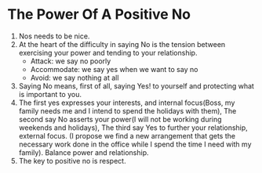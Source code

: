 # The Power Of A Positive No

1. Nos needs to be nice.
2. At the heart of the difficulty in saying No is the tension between exercising your power and tending to your relationship.
    - Attack: we say no poorly
    - Accommodate: we say yes when we want to say no
    - Avoid: we say nothing at all
3. Saying No means, first of all, saying Yes! to yourself and protecting what is important to you.
4. The first yes expresses your interests, and internal focus(Boss, my family needs me and I intend to spend the holidays with them), The second say No asserts your power(I will not be working during weekends and holidays), The third say Yes to further your relationship, external focus. (I propose we find a new arrangement that gets the necessary work done in the office while I spend the time I need with my family). Balance power and relationship.
5. The key to positive no is respect.
